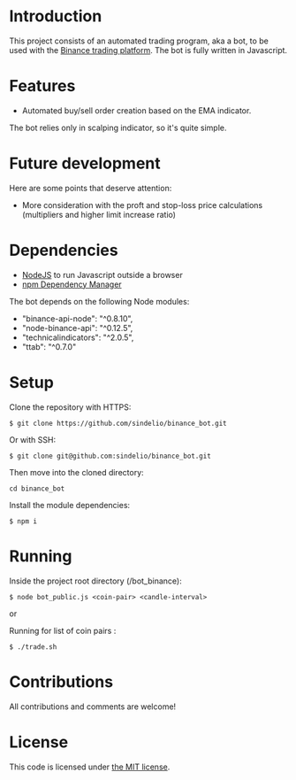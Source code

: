 # Introduction

This project consists of an automated trading program, aka a bot, to be used with the [Binance trading platform](https://www.binance.com/en).
The bot is fully written in Javascript.

# Features

- Automated buy/sell order creation based on the EMA indicator.

The bot relies only in scalping indicator, so it's quite simple.

# Future development

Here are some points that deserve attention:

- More consideration with the proft and stop-loss price calculations (multipliers and higher limit increase ratio)

# Dependencies

- [NodeJS](https://nodejs.org/en/) to run Javascript outside a browser
- [npm Dependency Manager](https://www.npmjs.com/)

The bot depends on the following Node modules:

- "binance-api-node": "^0.8.10",
- "node-binance-api": "^0.12.5",
- "technicalindicators": "^2.0.5",
- "ttab": "^0.7.0"

# Setup

Clone the repository with HTTPS:

```
$ git clone https://github.com/sindelio/binance_bot.git
```

Or with SSH:

`$ git clone git@github.com:sindelio/binance_bot.git`

Then move into the cloned directory:

`cd binance_bot`

Install the module dependencies:

```
$ npm i
```

# Running

Inside the project root directory (/bot_binance):

```
$ node bot_public.js <coin-pair> <candle-interval>
```

or

Running for list of coin pairs :

```
$ ./trade.sh
```

# Contributions

All contributions and comments are welcome!

# License

This code is licensed under [the MIT license](https://github.com/sindelio/binance_bot/blob/master/LICENSE).
